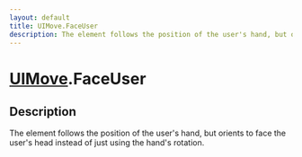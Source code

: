 ```yaml
---
layout: default
title: UIMove.FaceUser
description: The element follows the position of the user's hand, but orients to face the user's head instead of just using the hand's rotation.
---
```

# [UIMove]({{site.url}}/Pages/Reference/UIMove.html).FaceUser

## Description
The element follows the position of the user's hand, but orients
to face the user's head instead of just using the hand's rotation.

